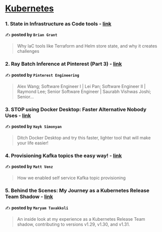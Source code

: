 
<h1><a href=https://medium.com/tag/kubernetes/recommended target="_blank" rel="noopener noreferrer">Kubernetes</a></h1>
<h3>1. State in Infrastructure as Code tools - <a href="https://medium.com/itnext/state-in-infrastructure-as-code-tools-40515f7b4840" target="_blank" rel="noopener noreferrer">link</a></h3>

✍️ **posted by `Brian Grant`**

<blockquote>Why IaC tools like Terraform and Helm store state, and why it creates challenges</blockquote>

<h3>2. Ray Batch Inference at Pinterest (Part 3) - <a href="https://medium.com/pinterest-engineering/ray-batch-inference-at-pinterest-part-3-4faeb652e385" target="_blank" rel="noopener noreferrer">link</a></h3>

✍️ **posted by `Pinterest Engineering`**

<blockquote>Alex Wang; Software Engineer I | Lei Pan; Software Engineer II | Raymond Lee; Senior Software Engineer | Saurabh Vishwas Joshi; Senior…</blockquote>

<h3>3. STOP using Docker Desktop: Faster Alternative Nobody Uses - <a href="https://medium.com/gitconnected/stop-using-docker-desktop-faster-alternative-nobody-uses-d36a64af09a6" target="_blank" rel="noopener noreferrer">link</a></h3>

✍️ **posted by `Hayk Simonyan`**

<blockquote>Ditch Docker Desktop and try this faster, lighter tool that will make your life easier!</blockquote>

<h3>4. Provisioning Kafka topics the easy way! - <a href="https://medium.com/zendesk-engineering/provisioning-kafka-topics-the-easy-way-3f9c9a5ccfe2" target="_blank" rel="noopener noreferrer">link</a></h3>

✍️ **posted by `Matt Venz`**

<blockquote>How we enabled self service Kafka topic provisioning</blockquote>

<h3>5. Behind the Scenes: My Journey as a Kubernetes Release Team Shadow - <a href="https://medium.com/code-like-a-girl/behind-the-scenes-my-journey-as-a-kubernetes-release-team-shadow-630be70effb0" target="_blank" rel="noopener noreferrer">link</a></h3>

✍️ **posted by `Maryam Tavakkoli`**

<blockquote>An inside look at my experience as a Kubernetes Release Team shadow, contributing to versions v1.29, v1.30, and v1.31.</blockquote>

